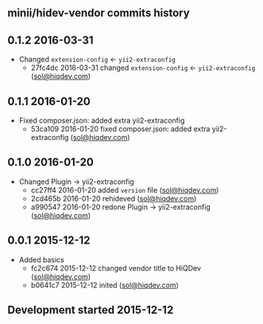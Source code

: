 minii/hidev-vendor commits history
----------------------------------

## 0.1.2 2016-03-31

- Changed `extension-config` <- `yii2-extraconfig`
    - 27fc4dc 2016-03-31 changed `extension-config` <- `yii2-extraconfig` (sol@hiqdev.com)

## 0.1.1 2016-01-20

- Fixed composer.json: added extra yii2-extraconfig
    - 53ca109 2016-01-20 fixed composer.json: added extra yii2-extraconfig (sol@hiqdev.com)

## 0.1.0 2016-01-20

- Changed Plugin -> yii2-extraconfig
    - cc27ff4 2016-01-20 added `version` file (sol@hiqdev.com)
    - 2cd465b 2016-01-20 rehideved (sol@hiqdev.com)
    - a990547 2016-01-20 redone Plugin -> yii2-extraconfig (sol@hiqdev.com)

## 0.0.1 2015-12-12

- Added basics
    - fc2c674 2015-12-12 changed vendor title to HiQDev (sol@hiqdev.com)
    - b0641c7 2015-12-12 inited (sol@hiqdev.com)

## Development started 2015-12-12

